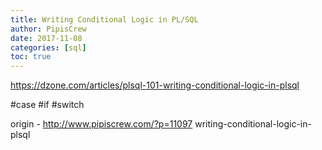 ```yaml
---
title: Writing Conditional Logic in PL/SQL
author: PipisCrew
date: 2017-11-08
categories: [sql]
toc: true
---
```


https://dzone.com/articles/plsql-101-writing-conditional-logic-in-plsql

#case #if #switch

origin - http://www.pipiscrew.com/?p=11097 writing-conditional-logic-in-plsql